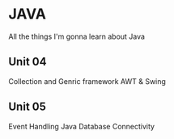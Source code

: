 # JAVA
All the things I'm gonna learn about Java


## Unit 04
Collection and Genric framework
AWT & Swing

## Unit 05
Event Handling
Java Database Connectivity
